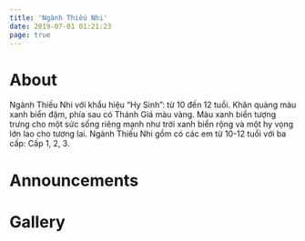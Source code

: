 ```yaml
---
title: 'Ngành Thiếu Nhi'
date: 2019-07-01 01:21:23
page: true
---
```


# About
Ngành Thiếu Nhi với khẩu hiệu “Hy Sinh”: từ 10 đến 12 tuổi. Khăn quàng màu xanh biển đậm,
phía sau có Thánh Giá màu vàng. Màu xanh biển tượng trưng cho một sức sống riêng mạnh như
trời xanh biển rộng và một hy vọng lớn lao cho tương lai. Ngành Thiếu Nhi gồm có các em từ
10-12 tuổi với ba cấp: Cấp 1, 2, 3.

# Announcements

# Gallery
